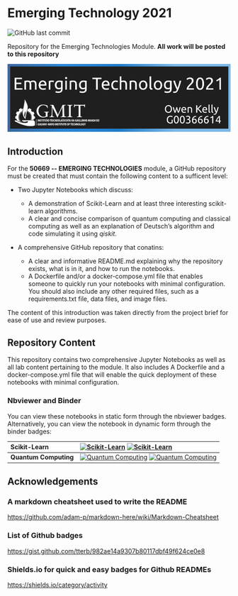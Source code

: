 # Emerging Technology 2021

![GitHub last commit](https://img.shields.io/github/commit-activity/m/OwenKe11y/Emerging-Technologies-2021)

Repository for the Emerging Technologies Module.
<b>All work will be posted to this repository</b> 

![GitHub Title Emerging Tech](https://github.com/OwenKe11y/Emerging-Technologies-2021/blob/main/titleGit.PNG?raw=true)


## Introduction
For the <b>50669 -- EMERGING TECHNOLOGIES</b> module, a GitHub repository must be created that must contain the following content to a sufficent level:
 * Two Jupyter Notebooks which discuss:
   * A demonstration of Scikit-Learn and at least three interesting scikit-learn algorithms.
   * A clear and concise comparison of quantum computing and classical computing as well as an explanation of Deutsch’s algorithm and code simulating it using <i>qiskit</i>.

 * A comprehensive GitHub repository that conatins:
   * A clear and informative README.md explaining why the repository exists, what is
     in it, and how to run the notebooks.
   * A Dockerfile and/or a docker-compose.yml file that enables someone to quickly
     run your notebooks with minimal configuration. You should also include any other
     required files, such as a requirements.txt file, data files, and image files.
     
 The content of this introduction was taken directly from the project brief for ease of use and review purposes.

## Repository Content
This repository contains two comprehensive Jupyter Notebooks as well as all lab content pertaining to the module. It also includes A Dockerfile and a docker-compose.yml file that will enable the quick deployment of these notebooks with minimal configuration.

### Nbviewer and Binder
You can view these notebooks in static form through the nbviewer badges. Alternatively, you can view the notebook in dynamic form through the binder badges:



| **Scikit-Learn** | [![Scikit-Learn](https://raw.githubusercontent.com/jupyter/design/master/logos/Badges/nbviewer_badge.svg)](https://nbviewer.jupyter.org/github/OwenKe11y/Emerging-Technologies-2021/blob/main/project_notebooks/scikit-learn.ipynb) [![Scikit-Learn](https://mybinder.org/badge_logo.svg)](https://mybinder.org/v2/gh/OwenKe11y/Emerging-Technologies-2021/HEAD?labpath=project_notebooks%2Fscikit-learn.ipynb)
| :------------- |:-------------|
| **Quantum Computing**           | [![Quantum Computing](https://raw.githubusercontent.com/jupyter/design/master/logos/Badges/nbviewer_badge.svg)](https://nbviewer.jupyter.org/github/OwenKe11y/Emerging-Technologies-2021/blob/main/project_notebooks/quantum-deutsch.ipynb) [![Quantum Computing](https://mybinder.org/badge_logo.svg)](https://mybinder.org/v2/gh/OwenKe11y/Emerging-Technologies-2021/HEAD?labpath=project_notebooks%2Fquantum-deutsch.ipynb) |


## Acknowledgements 

### A markdown cheatsheet used to write the README
https://github.com/adam-p/markdown-here/wiki/Markdown-Cheatsheet

### List of Github badges
https://gist.github.com/tterb/982ae14a9307b80117dbf49f624ce0e8

### Shields.io for quick and easy badges for Github READMEs
https://shields.io/category/activity








